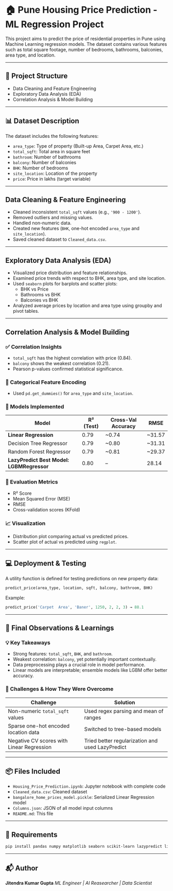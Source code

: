 
# 🏠 Pune Housing Price Prediction - ML Regression Project

This project aims to predict the price of residential properties in Pune using Machine Learning regression models. The dataset contains various features such as total square footage, number of bedrooms, bathrooms, balconies, area type, and location.

---

## 📁 Project Structure

-  Data Cleaning and Feature Engineering  
- Exploratory Data Analysis (EDA)  
-  Correlation Analysis & Model Building  

---

## 📊 Dataset Description

The dataset includes the following features:
- `area_type`: Type of property (Built-up Area, Carpet Area, etc.)
- `total_sqft`: Total area in square feet
- `bathroom`: Number of bathrooms
- `balcony`: Number of balconies
- `BHK`: Number of bedrooms
- `site_location`: Location of the property
- `price`: Price in lakhs (target variable)

---

## Data Cleaning & Feature Engineering

- Cleaned inconsistent `total_sqft` values (e.g., `'900 - 1200'`).
- Removed outliers and missing values.
- Handled non-numeric data.
- Created new features (`BHK`, one-hot encoded `area_type` and `site_location`).
- Saved cleaned dataset to `Cleaned_data.csv`.

---

##  Exploratory Data Analysis (EDA)

- Visualized price distribution and feature relationships.
- Examined price trends with respect to BHK, area type, and site location.
- Used `seaborn` plots for barplots and scatter plots:
  - BHK vs Price
  - Bathrooms vs BHK
  - Balconies vs BHK
- Analyzed average prices by location and area type using groupby and pivot tables.

---

##  Correlation Analysis & Model Building

### ✅ Correlation Insights
- `total_sqft` has the highest correlation with price (0.84).
- `balcony` shows the weakest correlation (0.21).
- Pearson p-values confirmed statistical significance.

### 🔢 Categorical Feature Encoding
- Used `pd.get_dummies()` for `area_type` and `site_location`.

### 🤖 Models Implemented
| Model | R² (Test) | Cross-Val Accuracy | RMSE |
|-------|-----------|--------------------|------|
| **Linear Regression** | 0.79 | ~0.74 | ~31.57 |
| Decision Tree Regressor | 0.79 | ~0.80 | ~31.31 |
| Random Forest Regressor | 0.79 | ~0.81 | ~29.37 |
| **LazyPredict Best Model: LGBMRegressor** | 0.80 | – | 28.14 |

### 🧪 Evaluation Metrics
- R² Score
- Mean Squared Error (MSE)
- RMSE
- Cross-validation scores (KFold)

### 📈 Visualization
- Distribution plot comparing actual vs predicted prices.
- Scatter plot of actual vs predicted using `regplot`.

---

## 💻 Deployment & Testing

A utility function is defined for testing predictions on new property data:
```python
predict_price(area_type, location, sqft, balcony, bathroom, BHK)
````

Example:

```python
predict_price('Carpet  Area', 'Baner', 1250, 2, 2, 3) → 88.1
```

---

## 🧠 Final Observations & Learnings

### 💡 Key Takeaways

* Strong features: `total_sqft`, `BHK`, and `bathroom`.
* Weakest correlation: `balcony`, yet potentially important contextually.
* Data preprocessing plays a crucial role in model performance.
* Linear models are interpretable; ensemble models like LGBM offer better accuracy.

### 🎯 Challenges & How They Were Overcome

| Challenge                                 | Solution                                         |
| ----------------------------------------- | ------------------------------------------------ |
| Non-numeric `total_sqft` values           | Used regex parsing and mean of ranges            |
| Sparse one-hot encoded location data      | Switched to tree-based models                    |
| Negative CV scores with Linear Regression | Tried better regularization and used LazyPredict |

---

## 📦 Files Included

* `Housing_Price_Prediction.ipynb`: Jupyter notebook with complete code
* `Cleaned_data.csv`: Cleaned dataset
* `bangalore_home_prices_model.pickle`: Serialized Linear Regression model
* `Columns.json`: JSON of all model input columns
* `README.md`: This file

---

## 🔧 Requirements

```bash
pip install pandas numpy matplotlib seaborn scikit-learn lazypredict lightgbm xgboost
```

---

## 📬 Author

**Jitendra Kumar Gupta**
*ML Engineer | AI Reasearcher | Data Scientist*
